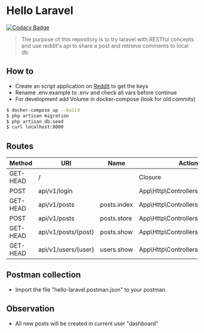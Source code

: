 # Hello Laravel

[![Codacy Badge](https://api.codacy.com/project/badge/Grade/ea07928e9af64838bca4f4278b559164)](https://app.codacy.com/manual/leoddias/hello-laravel?utm_source=github.com&utm_medium=referral&utm_content=leoddias/hello-laravel&utm_campaign=Badge_Grade_Dashboard)

> The purpose of this repository is to try laravel with RESTful concepts and use reddit's api to share a post and retrieve  comments to local db.

## How to
- Create an script application on [Reddit](https://www.reddit.com/prefs/apps) to get the keys
- Rename .env.example to .env and check all vars before continue
- For development add Volume in docker-compose (look for old commits)
```bash
$ docker-compose up --build
$ php artisan migration
$ php artisan db:seed
$ curl localhost:8000
```

## Routes
| Method   | URI                 | Name        | Action                           | Middleware   |
|----------|---------------------|-------------|----------------------------------|--------------|
| GET-HEAD | /                   |             | Closure                          | web          |
| POST     | api/v1/login        |             | App\Http\Controllers\Auth@store  | api          |
| GET-HEAD | api/v1/posts        | posts.index | App\Http\Controllers\Posts@index | api,auth:api |
| POST     | api/v1/posts        | posts.store | App\Http\Controllers\Posts@store | api,auth:api |
| GET-HEAD | api/v1/posts/{post} | posts.show  | App\Http\Controllers\Posts@show  | api,auth:api |
| GET-HEAD | api/v1/users/{user} | users.show  | App\Http\Controllers\Users@show  | api,auth:api |

## Postman collection
- Import the file "hello-laravel.postman.json" to your postman.

## Observation
- All new posts will be created in current user "dashboard"
